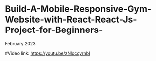 # Build-A-Mobile-Responsive-Gym-Website-with-React-React-Js-Project-for-Beginners-
February 2023

#Video link: https://youtu.be/zNloccyrnbI
